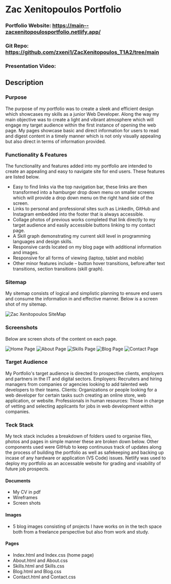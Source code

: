 # Zac Xenitopoulos Portfolio 

### Portfolio Website: https://main--zacxenitopoulosportfolio.netlify.app/

### Git Repo: https://github.com/zxeni1/ZacXenitopoulos_T1A2/tree/main

### Presentation Video: 

## Description 

### Purpose
The purpose of my portfolio was to create a sleek and efficient design which showcases my
skills as a junior Web Developer. Along the way my main objective was to create a light and
vibrant atmosphere which will engage my target audience within the first instance of
opening the web page. My pages showcase basic and direct information for users to read
and digest content in a timely manner which is not only visually appealing but also direct in
terms of information provided.

### Functionality  & Features
The functionality and features added into my portfolio are intended to create an appealing
and easy to navigate site for end users. These features are listed below.
- Easy to find links via the top navigation bar, these links are then transformed into a
hamburger drop down menu on smaller screens which will provide a drop down
menu on the right hand side of the screen.
- Links to personal and professional sites such as LinkedIn, GitHub and Instagram
embedded into the footer that is always accessible.
- Collage photos of previous works completed that link directly to my target audience
and easily accessible buttons linking to my contact page.
- A Skill graph demonstrating my current skill level in programming languages and
design skills.
- Responsive cards located on my blog page with additional information and images.
- Responsive for all forms of viewing (laptop, tablet and mobile)
- Other minor features include – button hover transitions, before:after text
transitions, section transitions (skill graph).

### Sitemap 

My sitemap consists of logical and simplistic planning to ensure end users and consume the information in and effective manner. Below is a screen shot of my sitemap.

![Zac Xenitopoulos SiteMap ](../ZacXenitopoulos_T1A2/Documents/SiteMapPortfolio.jpg)

### Screenshots 

Below are screen shots of the content on each page. 

![Home Page ](../ZacXenitopoulos_T1A2/Documents/Home%20Page.jpg)
![About Page ](../ZacXenitopoulos_T1A2/Documents/about.png)
![Skills Page ](../ZacXenitopoulos_T1A2/Documents/skills.png)
![Blog Page ](../ZacXenitopoulos_T1A2/Documents/Blog.png)
![Contact Page ](../ZacXenitopoulos_T1A2/Documents/contact.png)



### Target Audience 
My Portfolio&#39;s target audience is directed to prospective clients, employers and partners in
the IT and digital sectors.
Employers: Recruiters and hiring managers from companies or agencies looking to add
talented web developers to their teams.
Clients: Organizations or people looking for a web developer for certain tasks such creating
an online store, web application, or website.
Professionals in human resources: Those in charge of vetting and selecting applicants for
jobs in web development within companies.

### Teck Stack
My teck stack includes a breakdown of folders used to organise files, photos and pages in simple manner these are broken down below. Other components used were GitHub to keep continuous track of updates along the process of building the portfolio as well as safekeeping and backing up incase of any hardware or application (VS Code) issues. Netlify was used to deploy my portfolio as an accessable website for grading and visability of future job prospects.

#### Documents
- My CV in pdf
- Wireframes 
- Screen shots

#### Images 
- 5 blog images consisting of projects I have works on in the tech space both from a freelance perspective but also from work and study.

#### Pages 
- Index.html and Index.css (home page)
- About.html and About.css 
- Skills.html and Skills.css
- Blog.html and Blog.css
- Contact.html and Contact.css
